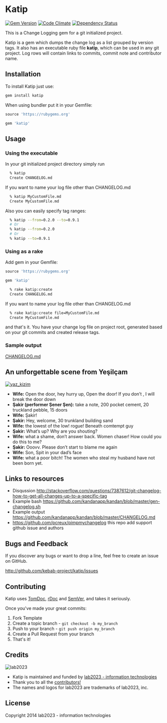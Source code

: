 # Katip

[![Gem Version](https://badge.fury.io/rb/katip.png)](http://badge.fury.io/rb/katip)
[![Code Climate](https://codeclimate.com/github/kebab-project/katip.png)](https://codeclimate.com/github/kebab-project/katip)
[![Dependency Status](https://gemnasium.com/kebab-project/katip.png)](https://gemnasium.com/kebab-project/katip)

This is a Change Logging gem for a git initialized project.

Katip is a gem which dumps the change log as a list grouped by version tags.
It also has an executable ruby file **katip**, which can be used in any git project.
Log rows will contain links to commits, commit note and contributor name.

## Installation

To install Katip just use:

```sh
gem install katip
```

When using bundler put it in your Gemfile:

```ruby
source 'https://rubygems.org'

gem 'katip'
```

## Usage

### Using the executable

In your git initialized project directory simply run

```sh
  % katip
  Create CHANGELOG.md
```

If you want to name your log file other than CHANGELOG.md

```sh
  % katip MyCustomFile.md
  Create MyCustomFile.md
```

Also you can easily specify tag ranges:

```sh
  % katip --from=0.2.0 --to=0.9.1
  # Or
  % katip --from=0.2.0
  # Or
  % katip --to=0.9.1
```

### Using as a rake
Add gem in your Gemfile:

```ruby
source 'https://rubygems.org'

gem 'katip'
```

```sh
  % rake katip:create
  Create CHANGELOG.md
```

If you want to name your log file other than CHANGELOG.md

```sh
  % rake katip:create file=MyCustomFile.md
  Create MyCustomFile.md
```

and that's it. You have your change log file on project root, generated based on your git commits and created release tags.

### Sample output

[CHANGELOG.md](https://github.com/kebab-project/katip/blob/develop/CHANGELOG.md)


## An unforgettable scene from Yeşilçam

[![yaz_kizim](https://i1.ytimg.com/vi/v9L96Hh9jJc/mqdefault.jpg)](http://www.youtube.com/watch?v=v9L96Hh9jJc)

- **Wife:** Open the door, hey  hurry up, Open the door! If you don’t , I will break the door down
- **Şakir (performer Şener Şen):** take a note, 200 pocket cement, 20 truckland pebble, 15 doors
- **Wife:** Şakir!
- **Şakir:** Hey, welcome, 30 trunkland building sand
- **Wife:** the lowest of the low! rogue! Beneath comtempt guy
- **Şakir:** What’s up? Why are you shouting?
- **Wife:** what a shame, don’t answer back.  Women chaser! How could you do this to me?
- **Şakir:** Ooovv. Please don’t start to blame me again
- **Wife:** Son, Spit in your dad’s face
- **Wife:** what a poor bitch! The women who steal my husband  have not been born yet.

## Links to resources

* Disqussion http://stackoverflow.com/questions/7387612/git-changelog-how-to-get-all-changes-up-to-a-specific-tag
* Example bash https://github.com/kandanapp/kandan/blob/master/gen-changelog.sh
* Example output https://github.com/kandanapp/kandan/blob/master/CHANGELOG.md
* https://github.com/pcreux/pimpmychangelog this repo add support github issue and authors

## Bugs and  Feedback

If you discover any bugs or want to drop a line, feel free to create an issue on GitHub.

http://github.com/kebab-project/katip/issues

## Contributing

Katip uses [TomDoc](http://tomdoc.org/), [rDoc](http://rubydoc.info/gems/cybele) and [SemVer](http://semver.org/), and takes it seriously.

Once you've made your great commits:

1. Fork Template
2. Create a topic branch - `git checkout -b my_branch`
3. Push to your branch - `git push origin my_branch`
4. Create a Pull Request from your branch
5. That's it!

## Credits

![lab2023](http://lab2023.com/assets/images/named-logo.png)

- Katip is maintained and funded by [lab2023 - information technologies](http://lab2023.com/)
- Thank you to all the [contributors!](https://github.com/kebab-project/katip/graphs/contributors)
- The names and logos for lab2023 are trademarks of lab2023, inc.

## License

Copyright 2014 lab2023 - information technologies
